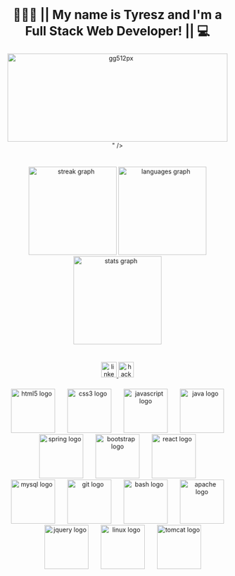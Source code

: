 <br clear="both">

<h1 align="center">🙋🏽‍♂️   ||   My name is Tyresz and I'm a Full Stack Web Developer!   ||   💻</h1>

###

<div align="center">
  <img height="200" src="https://live.staticflickr.com/65535/53073978036_aca0b53305.jpg" width="500" height="500" alt="gg512px"/>"  />
</div>

###

<br clear="both">

<div align="center">
  <img src="https://streak-stats.demolab.com?user=tyreszb&locale=en&mode=daily&theme=tokyonight&hide_border=true&border_radius=5&date_format=j/n[/Y]" height="200" alt="streak graph"  />
  <img src="https://github-readme-stats.vercel.app/api/top-langs?username=tyreszb&locale=en&hide_title=false&layout=compact&card_width=320&langs_count=4&theme=tokyonight&hide_border=true&custom_title=Look at my Languages! 🧑‍💻" height="200" alt="languages graph"  />
  <img src="https://github-readme-stats.vercel.app/api?username=tyreszb&hide_title=false&hide_rank=false&show_icons=true&include_all_commits=true&count_private=true&disable_animations=false&theme=tokyonight&locale=en&hide_border=true&custom_title=Check my Stats!  💪 " height="200" alt="stats graph"  />
</div>

###

<br clear="both">

<div align="center">
  <a href="https://www.linkedin.com/in/tyreszbrash/" target="_blank">
    <img src="https://img.shields.io/static/v1?message=LinkedIn&logo=linkedin&label=&color=0077B5&logoColor=white&labelColor=&style=for-the-badge" height="35" alt="linkedin logo"  />
  </a>
  <a href="https://www.hackerrank.com/tyresz_brash?hr_r=1" target="_blank">
    <img src="https://img.shields.io/static/v1?message=HackerRank&logo=hackerrank&label=&color=2EC866&logoColor=white&labelColor=&style=for-the-badge" height="35" alt="hackerrank logo"  />
  </a>
</div>

###

<div align="center">
  <img src="https://cdn.jsdelivr.net/gh/devicons/devicon/icons/html5/html5-original.svg" height="100" alt="html5 logo"  />
  <img width="20" />
  <img src="https://cdn.jsdelivr.net/gh/devicons/devicon/icons/css3/css3-original.svg" height="100" alt="css3 logo"  />
  <img width="20" />
  <img src="https://cdn.jsdelivr.net/gh/devicons/devicon/icons/javascript/javascript-original.svg" height="100" alt="javascript logo"  />
  <img width="20" />
  <img src="https://cdn.jsdelivr.net/gh/devicons/devicon/icons/java/java-original.svg" height="100" alt="java logo"  />
  <img width="20" />
  <img src="https://cdn.jsdelivr.net/gh/devicons/devicon/icons/spring/spring-original.svg" height="100" alt="spring logo"  />
  <img width="20" />
  <img src="https://cdn.jsdelivr.net/gh/devicons/devicon/icons/bootstrap/bootstrap-original.svg" height="100" alt="bootstrap logo"  />
  <img width="20" />
  <img src="https://cdn.jsdelivr.net/gh/devicons/devicon/icons/react/react-original.svg" height="100" alt="react logo"  />
  <img width="20" />
  <img src="https://cdn.jsdelivr.net/gh/devicons/devicon/icons/mysql/mysql-original.svg" height="100" alt="mysql logo"  />
  <img width="20" />
  <img src="https://cdn.jsdelivr.net/gh/devicons/devicon/icons/git/git-original.svg" height="100" alt="git logo"  />
  <img width="20" />
  <img src="https://cdn.jsdelivr.net/gh/devicons/devicon/icons/bash/bash-original.svg" height="100" alt="bash logo"  />
  <img width="20" />
  <img src="https://cdn.jsdelivr.net/gh/devicons/devicon/icons/apache/apache-plain-wordmark.svg" height="100" alt="apache logo"  />
  <img width="20" />
  <img src="https://cdn.jsdelivr.net/gh/devicons/devicon/icons/jquery/jquery-plain-wordmark.svg" height="100" alt="jquery logo"  />
  <img width="20" />
  <img src="https://cdn.jsdelivr.net/gh/devicons/devicon/icons/linux/linux-original.svg" height="100" alt="linux logo"  />
  <img width="20" />
  <img src="https://cdn.jsdelivr.net/gh/devicons/devicon/icons/tomcat/tomcat-original.svg" height="100" alt="tomcat logo"  />
</div>

###
